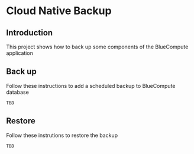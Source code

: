 # Cloud Native Backup

## Introduction

This project shows how to back up some components of the BlueCompute application

## Back up

Follow these instructions to add a scheduled backup to BlueCompute database

````TBD````

## Restore

Follow these instrutions to restore the backup

````TBD````
